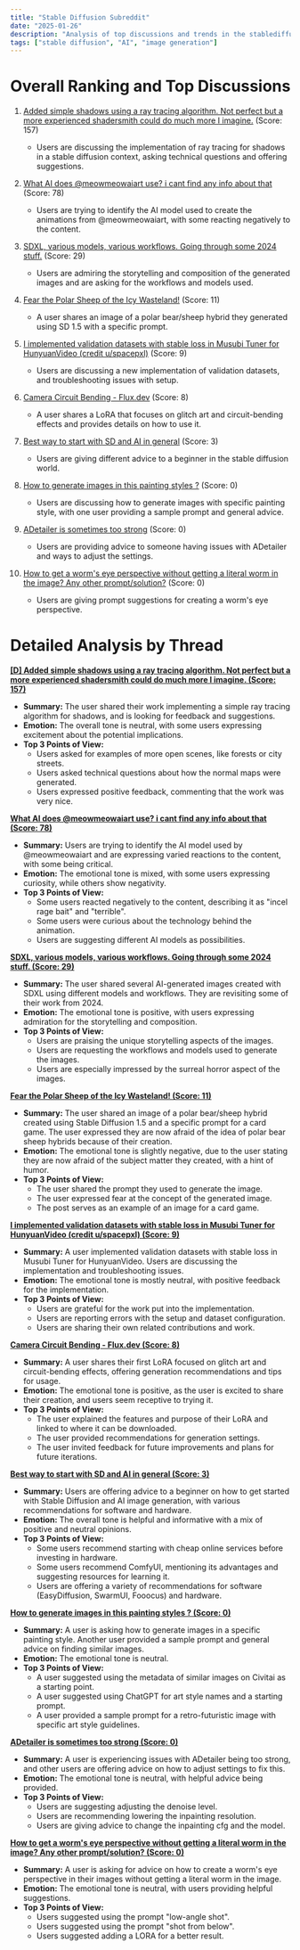 ```yaml
---
title: "Stable Diffusion Subreddit"
date: "2025-01-26"
description: "Analysis of top discussions and trends in the stablediffusion subreddit"
tags: ["stable diffusion", "AI", "image generation"]
---
```


# Overall Ranking and Top Discussions
1.  [Added simple shadows using a ray tracing algorithm. Not perfect but a more experienced shadersmith could do much more I imagine.](https://v.redd.it/l814bec8ndfe1) (Score: 157)
    *   Users are discussing the implementation of ray tracing for shadows in a stable diffusion context, asking technical questions and offering suggestions.

2. [What AI does @meowmeowaiart use? i cant find any info about that](https://v.redd.it/02w3yqdn1efe1) (Score: 78)
    *  Users are trying to identify the AI model used to create the animations from @meowmeowaiart, with some reacting negatively to the content.
3.  [SDXL, various models, various workflows. Going through some 2024 stuff.](https://www.reddit.com/gallery/1iajvlx) (Score: 29)
    *  Users are admiring the storytelling and composition of the generated images and are asking for the workflows and models used.
4.  [Fear the Polar Sheep of the Icy Wasteland!](https://i.redd.it/5gxpmvjaudfe1.png) (Score: 11)
    * A user shares an image of a polar bear/sheep hybrid they generated using SD 1.5 with a specific prompt.

5.  [I implemented validation datasets with stable loss in Musubi Tuner for HunyuanVideo (credit u/spacepxl)](https://github.com/kohya-ss/musubi-tuner/pull/63) (Score: 9)
    *  Users are discussing a new implementation of validation datasets, and troubleshooting issues with setup.
6.  [Camera Circuit Bending - Flux.dev](https://www.reddit.com/gallery/1iamsup) (Score: 8)
    *  A user shares a LoRA that focuses on glitch art and circuit-bending effects and provides details on how to use it.
7.  [Best way to start with SD and AI in general](https://www.reddit.com/r/StableDiffusion/comments/1iamhly/best_way_to_start_with_sd_and_ai_in_general/) (Score: 3)
    *  Users are giving different advice to a beginner in the stable diffusion world.
8.  [How to generate images in this painting styles  ?](https://www.reddit.com/r/StableDiffusion/comments/1iakrlu/how_to_generate_images_in_this_painting_styles/) (Score: 0)
    * Users are discussing how to generate images with specific painting style, with one user providing a sample prompt and general advice.
9. [ADetailer is sometimes too strong](https://www.reddit.com/r/StableDiffusion/comments/1ialr5q/adetailer_is_sometimes_too_strong/) (Score: 0)
    *  Users are providing advice to someone having issues with ADetailer and ways to adjust the settings.
10. [How to get a worm's eye perspective without getting a literal worm in the image? Any other prompt/solution?](https://i.redd.it/9elad8rq4efe1.png) (Score: 0)
    *  Users are giving prompt suggestions for creating a worm's eye perspective.

# Detailed Analysis by Thread
**[[D] Added simple shadows using a ray tracing algorithm. Not perfect but a more experienced shadersmith could do much more I imagine. (Score: 157)](https://v.redd.it/l814bec8ndfe1)**
*  **Summary:**  The user shared their work implementing a simple ray tracing algorithm for shadows, and is looking for feedback and suggestions.
*  **Emotion:** The overall tone is neutral, with some users expressing excitement about the potential implications.
*  **Top 3 Points of View:**
    * Users asked for examples of more open scenes, like forests or city streets.
    *  Users asked technical questions about how the normal maps were generated.
    *  Users expressed positive feedback, commenting that the work was very nice.

**[What AI does @meowmeowaiart use? i cant find any info about that (Score: 78)](https://v.redd.it/02w3yqdn1efe1)**
*  **Summary:** Users are trying to identify the AI model used by @meowmeowaiart and are expressing varied reactions to the content, with some being critical.
*  **Emotion:** The emotional tone is mixed, with some users expressing curiosity, while others show negativity.
*  **Top 3 Points of View:**
    *   Some users reacted negatively to the content, describing it as "incel rage bait" and "terrible".
    *   Some users were curious about the technology behind the animation.
    *   Users are suggesting different AI models as possibilities.

**[SDXL, various models, various workflows. Going through some 2024 stuff. (Score: 29)](https://www.reddit.com/gallery/1iajvlx)**
*  **Summary:** The user shared several AI-generated images created with SDXL using different models and workflows. They are revisiting some of their work from 2024.
*  **Emotion:** The emotional tone is positive, with users expressing admiration for the storytelling and composition.
*  **Top 3 Points of View:**
    *  Users are praising the unique storytelling aspects of the images.
    *  Users are requesting the workflows and models used to generate the images.
    *  Users are especially impressed by the surreal horror aspect of the images.

**[Fear the Polar Sheep of the Icy Wasteland! (Score: 11)](https://i.redd.it/5gxpmvjaudfe1.png)**
*  **Summary:** The user shared an image of a polar bear/sheep hybrid created using Stable Diffusion 1.5 and a specific prompt for a card game. The user expressed they are now afraid of the idea of polar bear sheep hybrids because of their creation.
*  **Emotion:** The emotional tone is slightly negative, due to the user stating they are now afraid of the subject matter they created, with a hint of humor.
*  **Top 3 Points of View:**
    *  The user shared the prompt they used to generate the image.
    *   The user expressed fear at the concept of the generated image.
    * The post serves as an example of an image for a card game.

**[I implemented validation datasets with stable loss in Musubi Tuner for HunyuanVideo (credit u/spacepxl) (Score: 9)](https://github.com/kohya-ss/musubi-tuner/pull/63)**
*  **Summary:**  A user implemented validation datasets with stable loss in Musubi Tuner for HunyuanVideo. Users are discussing the implementation and troubleshooting issues.
*  **Emotion:** The emotional tone is mostly neutral, with positive feedback for the implementation.
*  **Top 3 Points of View:**
    *  Users are grateful for the work put into the implementation.
    * Users are reporting errors with the setup and dataset configuration.
    *  Users are sharing their own related contributions and work.

**[Camera Circuit Bending - Flux.dev (Score: 8)](https://www.reddit.com/gallery/1iamsup)**
*  **Summary:** A user shares their first LoRA focused on glitch art and circuit-bending effects, offering generation recommendations and tips for usage.
*  **Emotion:** The emotional tone is positive, as the user is excited to share their creation, and users seem receptive to trying it.
*  **Top 3 Points of View:**
    * The user explained the features and purpose of their LoRA and linked to where it can be downloaded.
    * The user provided recommendations for generation settings.
    * The user invited feedback for future improvements and plans for future iterations.

**[Best way to start with SD and AI in general (Score: 3)](https://www.reddit.com/r/StableDiffusion/comments/1iamhly/best_way_to_start_with_sd_and_ai_in_general/)**
*  **Summary:** Users are offering advice to a beginner on how to get started with Stable Diffusion and AI image generation, with various recommendations for software and hardware.
*  **Emotion:** The overall tone is helpful and informative with a mix of positive and neutral opinions.
*  **Top 3 Points of View:**
    *  Some users recommend starting with cheap online services before investing in hardware.
    *  Some users recommend ComfyUI, mentioning its advantages and suggesting resources for learning it.
    *  Users are offering a variety of recommendations for software (EasyDiffusion, SwarmUI, Fooocus) and hardware.

**[How to generate images in this painting styles  ? (Score: 0)](https://www.reddit.com/r/StableDiffusion/comments/1iakrlu/how_to_generate_images_in_this_painting_styles/)**
*  **Summary:** A user is asking how to generate images in a specific painting style. Another user provided a sample prompt and general advice on finding similar images.
*  **Emotion:** The emotional tone is neutral.
*  **Top 3 Points of View:**
    * A user suggested using the metadata of similar images on Civitai as a starting point.
    *  A user suggested using ChatGPT for art style names and a starting prompt.
    * A user provided a sample prompt for a retro-futuristic image with specific art style guidelines.

**[ADetailer is sometimes too strong (Score: 0)](https://www.reddit.com/r/StableDiffusion/comments/1ialr5q/adetailer_is_sometimes_too_strong/)**
*  **Summary:** A user is experiencing issues with ADetailer being too strong, and other users are offering advice on how to adjust settings to fix this.
*  **Emotion:** The emotional tone is neutral, with helpful advice being provided.
*  **Top 3 Points of View:**
    * Users are suggesting adjusting the denoise level.
    * Users are recommending lowering the inpainting resolution.
    * Users are giving advice to change the inpainting cfg and the model.

**[How to get a worm's eye perspective without getting a literal worm in the image? Any other prompt/solution? (Score: 0)](https://i.redd.it/9elad8rq4efe1.png)**
*  **Summary:** A user is asking for advice on how to create a worm's eye perspective in their images without getting a literal worm in the image.
*  **Emotion:** The emotional tone is neutral, with users providing helpful suggestions.
*  **Top 3 Points of View:**
    *  Users suggested using the prompt "low-angle shot".
    *  Users suggested using the prompt "shot from below".
     * Users suggested adding a LORA for a better result.
